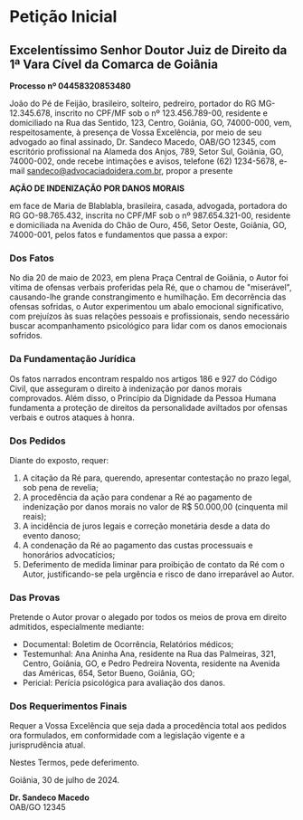 # Petição Inicial

## Excelentíssimo Senhor Doutor Juiz de Direito da 1ª Vara Cível da Comarca de Goiânia

**Processo nº 04458320853480**

João do Pé de Feijão, brasileiro, solteiro, pedreiro, portador do RG MG-12.345.678, inscrito no CPF/MF sob o nº 123.456.789-00, residente e domiciliado na Rua das Sentido, 123, Centro, Goiânia, GO, 74000-000, vem, respeitosamente, à presença de Vossa Excelência, por meio de seu advogado ao final assinado, Dr. Sandeco Macedo, OAB/GO 12345, com escritório profissional na Alameda dos Anjos, 789, Setor Sul, Goiânia, GO, 74000-002, onde recebe intimações e avisos, telefone (62) 1234-5678, e-mail sandeco@advocaciadoidera.com.br, propor a presente 

**AÇÃO DE INDENIZAÇÃO POR DANOS MORAIS**

em face de Maria de Blablabla, brasileira, casada, advogada, portadora do RG GO-98.765.432, inscrita no CPF/MF sob o nº 987.654.321-00, residente e domiciliada na Avenida do Chão de Ouro, 456, Setor Oeste, Goiânia, GO, 74000-001, pelos fatos e fundamentos que passa a expor:

### Dos Fatos

No dia 20 de maio de 2023, em plena Praça Central de Goiânia, o Autor foi vítima de ofensas verbais proferidas pela Ré, que o chamou de "miserável", causando-lhe grande constrangimento e humilhação. Em decorrência das ofensas sofridas, o Autor experimentou um abalo emocional significativo, com prejuízos às suas relações pessoais e profissionais, sendo necessário buscar acompanhamento psicológico para lidar com os danos emocionais sofridos.

### Da Fundamentação Jurídica

Os fatos narrados encontram respaldo nos artigos 186 e 927 do Código Civil, que asseguram o direito à indenização por danos morais comprovados. Além disso, o Princípio da Dignidade da Pessoa Humana fundamenta a proteção de direitos da personalidade aviltados por ofensas verbais e outros ataques à honra.

### Dos Pedidos

Diante do exposto, requer:

1. A citação da Ré para, querendo, apresentar contestação no prazo legal, sob pena de revelia;
2. A procedência da ação para condenar a Ré ao pagamento de indenização por danos morais no valor de R$ 50.000,00 (cinquenta mil reais);
3. A incidência de juros legais e correção monetária desde a data do evento danoso;
4. A condenação da Ré ao pagamento das custas processuais e honorários advocatícios;
5. Deferimento de medida liminar para proibição de contato da Ré com o Autor, justificando-se pela urgência e risco de dano irreparável ao Autor.

### Das Provas

Pretende o Autor provar o alegado por todos os meios de prova em direito admitidos, especialmente mediante:

- Documental: Boletim de Ocorrência, Relatórios médicos;
- Testemunhal: Ana Aninha Ana, residente na Rua das Palmeiras, 321, Centro, Goiânia, GO, e Pedro Pedreira Noventa, residente na Avenida das Américas, 654, Setor Bueno, Goiânia, GO;
- Pericial: Perícia psicológica para avaliação dos danos.

### Dos Requerimentos Finais

Requer a Vossa Excelência que seja dada a procedência total aos pedidos ora formulados, em conformidade com a legislação vigente e a jurisprudência atual.

Nestes Termos, pede deferimento.

Goiânia, 30 de julho de 2024.

**Dr. Sandeco Macedo**  
OAB/GO 12345
